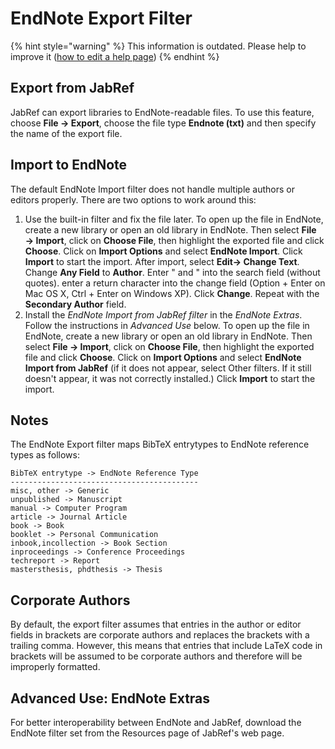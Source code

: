 # EndNote Export Filter

{% hint style="warning" %}
This information is outdated. Please help to improve it \([how to edit a help page](../../faqcontributing/how-to-improve-the-help-page.md#editing-help-pages-directly-in-the-browser)\)​
{% endhint %}

## Export from JabRef

JabRef can export libraries to EndNote-readable files. To use this feature, choose **File → Export**, choose the file type **Endnote \(txt\)** and then specify the name of the export file.

## Import to EndNote

The default EndNote Import filter does not handle multiple authors or editors properly. There are two options to work around this:

1. Use the built-in filter and fix the file later. To open up the file in EndNote, create a new library or open an old library in EndNote. Then select **File → Import**, click on **Choose File**, then highlight the exported file and click **Choose**. Click on **Import Options** and select **EndNote Import**. Click **Import** to start the import. After import, select **Edit→ Change Text**. Change **Any Field** to **Author**. Enter " and " into the search field \(without quotes\). enter a return character into the change field \(Option + Enter on Mac OS X, Ctrl + Enter on Windows XP\). Click **Change**. Repeat with the **Secondary Author** field.
2. Install the _EndNote Import from JabRef filter_ in the _EndNote Extras_. Follow the instructions in _Advanced Use_ below. To open up the file in EndNote, create a new library or open an old library in EndNote. Then select **File → Import**, click on **Choose File**, then highlight the exported file and click **Choose**. Click on **Import Options** and select **EndNote Import from JabRef** \(if it does not appear, select Other filters. If it still doesn't appear, it was not correctly installed.\) Click **Import** to start the import.

## Notes

The EndNote Export filter maps BibTeX entrytypes to EndNote reference types as follows:

```text
BibTeX entrytype -> EndNote Reference Type
------------------------------------------
misc, other -> Generic
unpublished -> Manuscript
manual -> Computer Program
article -> Journal Article
book -> Book
booklet -> Personal Communication
inbook,incollection -> Book Section
inproceedings -> Conference Proceedings
techreport -> Report
mastersthesis, phdthesis -> Thesis
```

## Corporate Authors

By default, the export filter assumes that entries in the author or editor fields in brackets are corporate authors and replaces the brackets with a trailing comma. However, this means that entries that include LaTeX code in brackets will be assumed to be corporate authors and therefore will be improperly formatted.

## Advanced Use: EndNote Extras

For better interoperability between EndNote and JabRef, download the EndNote filter set from the Resources page of JabRef's web page.

